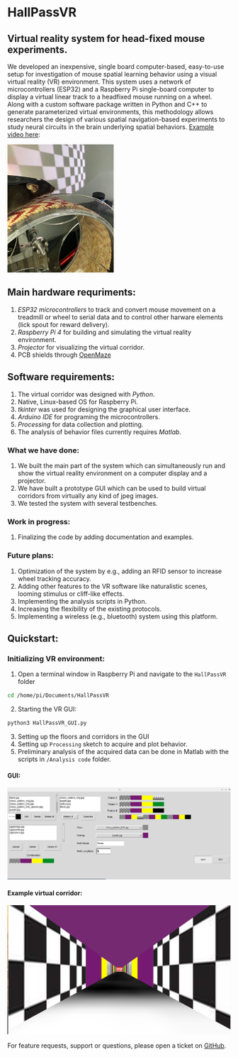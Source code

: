 # HallPassVR
## Virtual reality system for head-fixed mouse experiments. 

We developed an inexpensive, single board computer-based, easy-to-use setup for investigation of mouse spatial learning behavior using a visual virtual reality (VR) environment. This system uses a network of microcontrollers (ESP32) and a Raspberry Pi single-board computer to display a virtual linear track to a headfixed mouse running on a wheel. Along with a custom software package written in Python and C++ to generate parameterized virtual environments, this methodology allows researchers the design of various spatial navigation-based experiments to study neural circuits in the brain underlying spatial behaviors. [Example video here](https://www.youtube.com/watch?v=iCfhJT3dYIo):  

![Mouse on wheel](/media/mouse_on_wheel_small.png)

## Main hardware requriments: 
1. _ESP32 microcontrollers_ to track and convert mouse movement on a treadmill or wheel to serial data and to control other harware elements (lick spout for reward delivery).
2. _Raspberry Pi 4_ for building and simulating the virtual reality environment. 
3. _Projector_ for visualizing the virtual corridor.
4. PCB shields through [OpenMaze](https://claylacefield.wixsite.com/openmazehome/openmaze-shields)

## Software requirements: 
1. The virtual corridor was designed with _Python_. 
2. Native, Linux-based OS for Raspberry Pi.
3. _tkinter_ was used for designing the graphical user interface.
4. _Arduino IDE_ for programing the microcontrollers.
5. _Processing_ for data collection and plotting.
6. The analysis of behavior files currently requires _Matlab_.

### What we have done: 
1. We built the main part of the system which can simultaneously run and show the virtual reality environment on a computer display and a projector.
2. We have built a prototype GUI which can be used to build virtual corridors from virtually any kind of jpeg images.
3. We tested the system with several testbenches.

### Work in progress: 
1. Finalizing the code by adding documentation and examples.
                
### Future plans: 
1. Optimization of the system by e.g., adding an RFID sensor to increase wheel tracking accuracy.
3. Adding other features to the VR software like naturalistic scenes, looming stimulus or cliff-like effects. 
4. Implementing the analysis scripts in Python.
5. Increasing the flexibility of the existing protocols. 
6. Implementing a wireless (e.g., bluetooth) system using this platform.
## Quickstart:
### Initializing VR environment: 

1. Open a terminal window in Raspberry Pi and navigate to the `HallPassVR` folder
 ```bash
cd /home/pi/Documents/HallPassVR
 ```
2. Starting the VR GUI:
```bash
python3 HallPassVR_GUI.py
 ```
3. Setting up the floors and corridors in the GUI
4. Setting up `Processing` sketch to acquire and plot behavior.
5. Preliminary analysis of the acquired data can be done in Matlab with the scripts in `/Analysis code` folder.


#### GUI: 
![GUI](/media/GUI/GUI.jpg)

#### Example virtual corridor: 
![corridor](/media/VR/VR.jpg)

For feature requests, support or questions, please open a ticket on [GitHub](https://github.com/GergelyTuri/mouseVR/issues). 